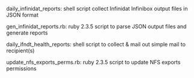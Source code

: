 daily_infinidat_reports: shell script collect Infinidat Infinibox output files in JSON format

gen_infinidat_reports.rb: ruby 2.3.5 script to parse JSON output files and generate reports

daily_ifndt_health_reports: shell script to collect & mail out simple mail to recipient(s)

update_nfs_exports_perms.rb: ruby 2.3.5 script to update NFS exports permissions
